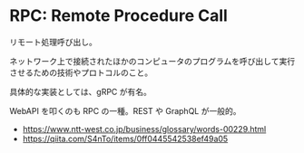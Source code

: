# RPC: Remote Procedure Call

リモート処理呼び出し。

ネットワーク上で接続されたほかのコンピュータのプログラムを呼び出して実行させるための技術やプロトコルのこと。

具体的な実装としては、gRPC が有名。

WebAPI を叩くのも RPC の一種。REST や GraphQL が一般的。

- https://www.ntt-west.co.jp/business/glossary/words-00229.html
- https://qiita.com/S4nTo/items/0ff0445542538ef49a05
